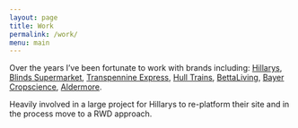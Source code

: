 ```yaml
---
layout: page
title: Work
permalink: /work/
menu: main
---
```


Over the years I&rsquo;ve been fortunate to work with brands including: [Hillarys](http://www.hillarys.co.uk), [Blinds Supermarket](http://www.blinds-supermarket.co.uk), [Transpennine Express](http://www.tpexpress.co.uk), [Hull Trains](http://www.hulltrains.co.uk), [BettaLiving](http://www.bettaliving.co.uk), [Bayer Cropscience](http://www.bayercropscience.co.uk), [Aldermore](http://www.aldermore.co.uk).

Heavily involved in a large project for Hillarys to re-platform their site and in the process move to a RWD approach.
